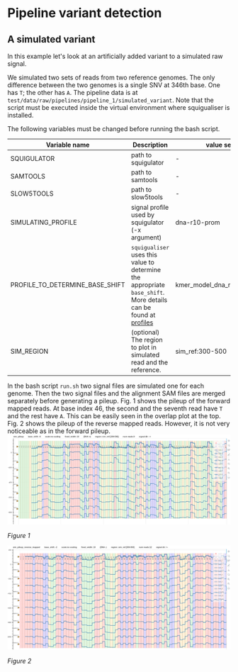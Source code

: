 # Pipeline variant detection

## A simulated variant

In this example let's look at an artificially added variant to a simulated raw signal.

We simulated two sets of reads from two reference genomes. The only difference between the two genomes is a single SNV at 346th base.
One has `T`; the other has `A`.
The pipeline data is at `test/data/raw/pipelines/pipeline_1/simulated_variant`.
Note that the script must be executed inside the virtual environment where squigualiser is installed.

The following variables must be changed before running the bash script.

| **Variable name**               | **Description**                                                                                                                                                                                                      | **value set for this pipeline**          |
|---------------------------------|----------------------------------------------------------------------------------------------------------------------------------------------------------------------------------------------------------------------|------------------------------------------|
| SQUIGULATOR                     | path to squigulator                                                                                                                                                                                                  | -                                        |
| SAMTOOLS                        | path to samtools                                                                                                                                                                                                     | -                                        |
| SLOW5TOOLS                      | path to slow5tools                                                                                                                                                                                                   | -                                        |
| SIMULATING_PROFILE              | signal profile used by squigulator (-x argument)                                                                                                                                                                     | dna-r10-prom                             |
| PROFILE_TO_DETERMINE_BASE_SHIFT | `squigualiser` uses this value to determine the appropriate `base_shift`. More details can be found at [profiles](profiles.md)                                                                                       | kmer_model_dna_r10.4.1_e8.2_400bps_9_mer |
| SIM_REGION                      | (optional) The region to plot in simulated read and the reference.                                                                                                                                                   | sim_ref:300-500                          |

In the bash script `run.sh` two signal files are simulated one for each genome. Then the two signal files and the alignment SAM files are merged separately before generating a pileup.
Fig. 1 shows the pileup of the forward mapped reads. At base index 46, the second and the seventh read have `T` and the rest have `A`. This can be easily seen in the overlap plot at the top.
Fig. 2 shows the pileup of the reverse mapped reads. However, it is not very noticeable as in the forward pileup.
![image](figures/variants/simulated_variant_forward.png)

*Figure 1*

![image](figures/variants/simulated_variant_reverse.png)

*Figure 2*
